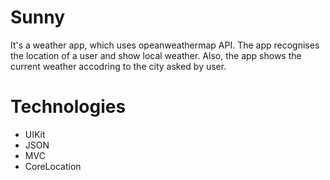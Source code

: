 # Sunny
It's a weather app, which uses opeanweathermap API. The app recognises the location of a user and show local weather. Also, the app shows the current weather accodring to the city asked by user.

# Technologies
* UIKit
* JSON
* MVC
* CoreLocation
